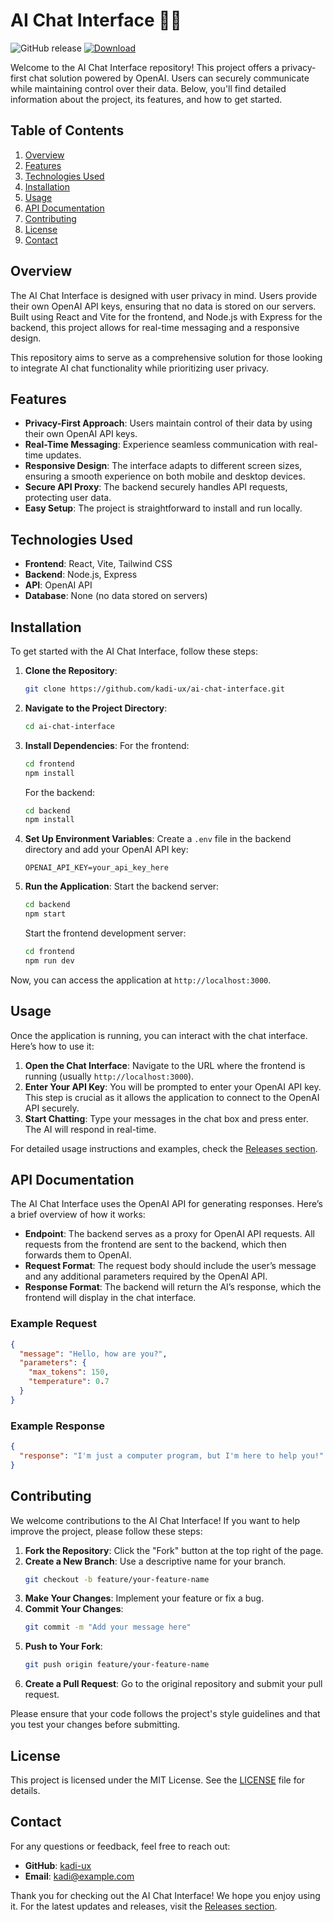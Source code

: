 # AI Chat Interface 🤖💬

![GitHub release](https://img.shields.io/github/release/kadi-ux/ai-chat-interface.svg?style=flat-square&color=blue) [![Download](https://img.shields.io/badge/Download%20Latest%20Release-blue.svg?style=flat-square)](https://github.com/kadi-ux/ai-chat-interface/releases)

Welcome to the AI Chat Interface repository! This project offers a privacy-first chat solution powered by OpenAI. Users can securely communicate while maintaining control over their data. Below, you'll find detailed information about the project, its features, and how to get started.

## Table of Contents

1. [Overview](#overview)
2. [Features](#features)
3. [Technologies Used](#technologies-used)
4. [Installation](#installation)
5. [Usage](#usage)
6. [API Documentation](#api-documentation)
7. [Contributing](#contributing)
8. [License](#license)
9. [Contact](#contact)

## Overview

The AI Chat Interface is designed with user privacy in mind. Users provide their own OpenAI API keys, ensuring that no data is stored on our servers. Built using React and Vite for the frontend, and Node.js with Express for the backend, this project allows for real-time messaging and a responsive design. 

This repository aims to serve as a comprehensive solution for those looking to integrate AI chat functionality while prioritizing user privacy.

## Features

- **Privacy-First Approach**: Users maintain control of their data by using their own OpenAI API keys.
- **Real-Time Messaging**: Experience seamless communication with real-time updates.
- **Responsive Design**: The interface adapts to different screen sizes, ensuring a smooth experience on both mobile and desktop devices.
- **Secure API Proxy**: The backend securely handles API requests, protecting user data.
- **Easy Setup**: The project is straightforward to install and run locally.

## Technologies Used

- **Frontend**: React, Vite, Tailwind CSS
- **Backend**: Node.js, Express
- **API**: OpenAI API
- **Database**: None (no data stored on servers)

## Installation

To get started with the AI Chat Interface, follow these steps:

1. **Clone the Repository**:
   ```bash
   git clone https://github.com/kadi-ux/ai-chat-interface.git
   ```

2. **Navigate to the Project Directory**:
   ```bash
   cd ai-chat-interface
   ```

3. **Install Dependencies**:
   For the frontend:
   ```bash
   cd frontend
   npm install
   ```

   For the backend:
   ```bash
   cd backend
   npm install
   ```

4. **Set Up Environment Variables**:
   Create a `.env` file in the backend directory and add your OpenAI API key:
   ```env
   OPENAI_API_KEY=your_api_key_here
   ```

5. **Run the Application**:
   Start the backend server:
   ```bash
   cd backend
   npm start
   ```

   Start the frontend development server:
   ```bash
   cd frontend
   npm run dev
   ```

Now, you can access the application at `http://localhost:3000`.

## Usage

Once the application is running, you can interact with the chat interface. Here’s how to use it:

1. **Open the Chat Interface**: Navigate to the URL where the frontend is running (usually `http://localhost:3000`).
2. **Enter Your API Key**: You will be prompted to enter your OpenAI API key. This step is crucial as it allows the application to connect to the OpenAI API securely.
3. **Start Chatting**: Type your messages in the chat box and press enter. The AI will respond in real-time.

For detailed usage instructions and examples, check the [Releases section](https://github.com/kadi-ux/ai-chat-interface/releases).

## API Documentation

The AI Chat Interface uses the OpenAI API for generating responses. Here’s a brief overview of how it works:

- **Endpoint**: The backend serves as a proxy for OpenAI API requests. All requests from the frontend are sent to the backend, which then forwards them to OpenAI.
- **Request Format**: The request body should include the user’s message and any additional parameters required by the OpenAI API.
- **Response Format**: The backend will return the AI’s response, which the frontend will display in the chat interface.

### Example Request

```json
{
  "message": "Hello, how are you?",
  "parameters": {
    "max_tokens": 150,
    "temperature": 0.7
  }
}
```

### Example Response

```json
{
  "response": "I'm just a computer program, but I'm here to help you!"
}
```

## Contributing

We welcome contributions to the AI Chat Interface! If you want to help improve the project, please follow these steps:

1. **Fork the Repository**: Click the "Fork" button at the top right of the page.
2. **Create a New Branch**: Use a descriptive name for your branch.
   ```bash
   git checkout -b feature/your-feature-name
   ```
3. **Make Your Changes**: Implement your feature or fix a bug.
4. **Commit Your Changes**:
   ```bash
   git commit -m "Add your message here"
   ```
5. **Push to Your Fork**:
   ```bash
   git push origin feature/your-feature-name
   ```
6. **Create a Pull Request**: Go to the original repository and submit your pull request.

Please ensure that your code follows the project's style guidelines and that you test your changes before submitting.

## License

This project is licensed under the MIT License. See the [LICENSE](LICENSE) file for details.

## Contact

For any questions or feedback, feel free to reach out:

- **GitHub**: [kadi-ux](https://github.com/kadi-ux)
- **Email**: kadi@example.com

Thank you for checking out the AI Chat Interface! We hope you enjoy using it. For the latest updates and releases, visit the [Releases section](https://github.com/kadi-ux/ai-chat-interface/releases).